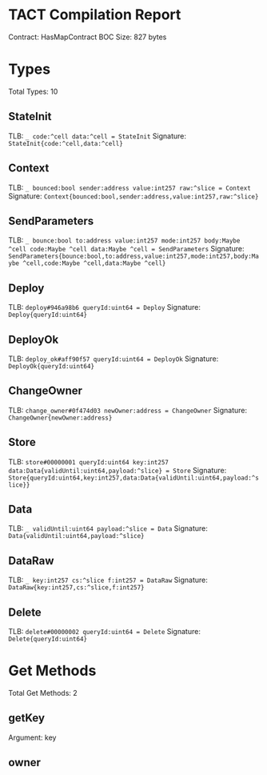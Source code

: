 # TACT Compilation Report
Contract: HasMapContract
BOC Size: 827 bytes

# Types
Total Types: 10

## StateInit
TLB: `_ code:^cell data:^cell = StateInit`
Signature: `StateInit{code:^cell,data:^cell}`

## Context
TLB: `_ bounced:bool sender:address value:int257 raw:^slice = Context`
Signature: `Context{bounced:bool,sender:address,value:int257,raw:^slice}`

## SendParameters
TLB: `_ bounce:bool to:address value:int257 mode:int257 body:Maybe ^cell code:Maybe ^cell data:Maybe ^cell = SendParameters`
Signature: `SendParameters{bounce:bool,to:address,value:int257,mode:int257,body:Maybe ^cell,code:Maybe ^cell,data:Maybe ^cell}`

## Deploy
TLB: `deploy#946a98b6 queryId:uint64 = Deploy`
Signature: `Deploy{queryId:uint64}`

## DeployOk
TLB: `deploy_ok#aff90f57 queryId:uint64 = DeployOk`
Signature: `DeployOk{queryId:uint64}`

## ChangeOwner
TLB: `change_owner#0f474d03 newOwner:address = ChangeOwner`
Signature: `ChangeOwner{newOwner:address}`

## Store
TLB: `store#00000001 queryId:uint64 key:int257 data:Data{validUntil:uint64,payload:^slice} = Store`
Signature: `Store{queryId:uint64,key:int257,data:Data{validUntil:uint64,payload:^slice}}`

## Data
TLB: `_ validUntil:uint64 payload:^slice = Data`
Signature: `Data{validUntil:uint64,payload:^slice}`

## DataRaw
TLB: `_ key:int257 cs:^slice f:int257 = DataRaw`
Signature: `DataRaw{key:int257,cs:^slice,f:int257}`

## Delete
TLB: `delete#00000002 queryId:uint64 = Delete`
Signature: `Delete{queryId:uint64}`

# Get Methods
Total Get Methods: 2

## getKey
Argument: key

## owner
